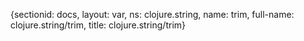 {sectionid: docs, layout: var, ns: clojure.string, name: trim, full-name: clojure.string/trim,
  title: clojure.string/trim}
